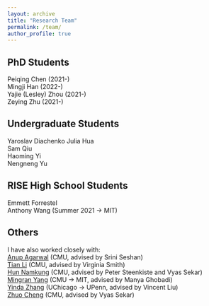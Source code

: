 ```yaml
---
layout: archive
title: "Research Team"
permalink: /team/
author_profile: true
---
```

PhD Students
---
Peiqing Chen (2021-)  
Mingji Han  (2022-)  
Yajie (Lesley) Zhou (2021-)    
Zeying Zhu (2021-)  

Undergraduate Students
---
Yaroslav Diachenko
Julia Hua  
Sam Qiu  
Haoming Yi  
Nengneng Yu  

RISE High School Students
---
Emmett Forrestel  
Anthony Wang (Summer 2021 -> MIT)  

Others
---
I have also worked closely with:   
[Anup Agarwal](https://108anup.github.io/) (CMU, advised by Srini Seshan)   
[Tian Li](https://www.cs.cmu.edu/~litian/) (CMU, advised by Virginia Smith)   
[Hun Namkung](https://hnamkung.github.io/) (CMU, advised by Peter Steenkiste and Vyas Sekar)   
[Mingran Yang](https://mingrany.github.io/) (CMU -> MIT, advised by Manya Ghobadi)    
[Yinda Zhang](https://yindazhang.github.io/) (UChicago -> UPenn, advised by Vincent Liu)    
[Zhuo Cheng]() (CMU, advised by Vyas Sekar)
